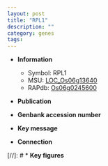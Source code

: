 ```yaml
---
layout: post
title: "RPL1"
description: ""
category: genes
tags: 
---
```


* **Information**  
    + Symbol: RPL1  
    + MSU: [LOC_Os06g13640](http://rice.uga.edu/cgi-bin/ORF_infopage.cgi?orf=LOC_Os06g13640)  
    + RAPdb: [Os06g0245600](http://rapdb.dna.affrc.go.jp/viewer/gbrowse_details/irgsp1?name=Os06g0245600)  

* **Publication**  

* **Genbank accession number**  

* **Key message**  

* **Connection**  

[//]: # * **Key figures**  


